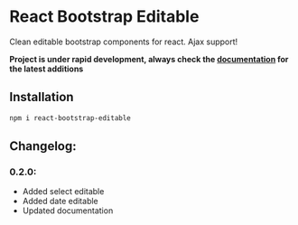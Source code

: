 # React Bootstrap Editable
 
Clean editable bootstrap components for react. Ajax support!

**Project is under rapid development, always check the
[documentation](https://yassienw.github.io/react-bootstrap-editable/) 
for the latest additions**

## Installation

```bash
npm i react-bootstrap-editable
```

## Changelog:
### 0.2.0:
- Added select editable
- Added date editable
- Updated documentation

